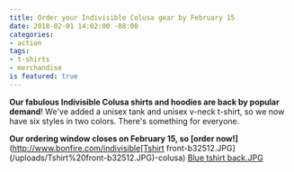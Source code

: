 ```yaml
---
title: Order your Indivisible Colusa gear by February 15
date: 2018-02-01 14:02:00 -08:00
categories:
- action
tags:
- t-shirts
- merchandise
is featured: true
---
```


**Our fabulous Indivisible Colusa shirts and hoodies are back by popular demand**! We've added a unisex tank and unisex v-neck t-shirt, so we now have six styles in two colors. There's something for everyone. 

**Our ordering window closes on February 15, so [order now!]**(http://www.bonfire.com/indivisible[Tshirt front-b32512.JPG](/uploads/Tshirt%20front-b32512.JPG)-colusa)
[Blue tshirt back.JPG](/uploads/Blue%20tshirt%20back.JPG)